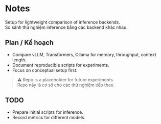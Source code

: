 
# Notes

Setup for lightweight comparison of inference backends.  
So sánh thử nghiệm inference bằng các backend khác nhau.

## Plan / Kế hoạch
- Compare vLLM, Transformers, Ollama for memory, throughput, context length.
- Document reproducible scripts for experiments.
- Focus on conceptual setup first.

> ⚠️ Repo is a placeholder for future experiments.  
> Repo này là cơ sở cho các thử nghiệm tiếp theo.

## TODO
- Prepare initial scripts for inference.
- Record metrics for different models.
